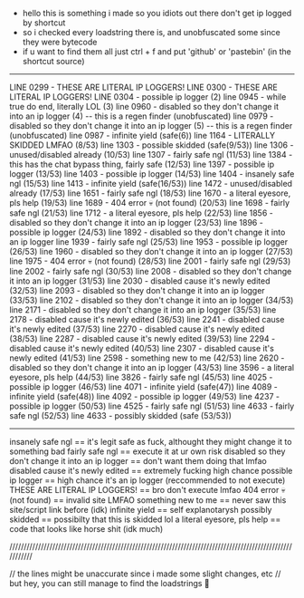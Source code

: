 - hello this is something i made so you idiots out there don't get ip logged by shortcut
- so i checked every loadstring there is, and unobfuscated some since they were bytecode
- if u want to find them all just ctrl + f and put 'github' or 'pastebin' (in the shortcut source) 

-----------------------------------------------------------------------------------------------------------

LINE 0299 - THESE ARE LITERAL IP LOGGERS!
LINE 0300 - THESE ARE LITERAL IP LOGGERS!
LINE 0304 - possible ip logger (2)
line 0945 - while true do end, literally LOL (3)
line 0960 - disabled so they don't change it into an ip logger (4) -- this is a regen finder (unobfuscated)
line 0979 - disabled so they don't change it into an ip logger (5) -- this is a regen finder (unobfuscated)
line 0987 - infinite yield (safe(6))
line 1164 - LITERALLY SKIDDED LMFAO (8/53)
line 1303 - possible skidded (safe(9/53))
line 1306 - unused/disabled already (10/53)
line 1307 - fairly safe ngl (11/53)
line 1384 - this has the chat bypass thing, fairly safe (12/53)
line 1397 - possible ip logger (13/53)
line 1403 - possible ip logger (14/53)
line 1404 - insanely safe ngl (15/53)
line 1413 - infinite yield (safe(16/53))
line 1472 - unused/disabled already (17/53)
line 1651 - fairly safe ngl (18/53)
line 1670 - a literal eyesore, pls help (19/53)
line 1689 - 404 error :skull: (not found) (20/53)
line 1698 - fairly safe ngl (21/53)
line 1712 - a literal eyesore, pls help (22/53)
line 1856 - disabled so they don't change it into an ip logger (23/53)
line 1896 - possible ip logger (24/53)
line 1892 - disabled so they don't change it into an ip logger
line 1939 - fairly safe ngl (25/53)
line 1953 - possible ip logger (26/53)
line 1960 - disabled so they don't change it into an ip logger (27/53)
line 1975 - 404 error :skull: (not found) (28/53)
line 2001 - fairly safe ngl (29/53)
line 2002 - fairly safe ngl (30/53)
line 2008 - disabled so they don't change it into an ip logger (31/53)
line 2030 - disabled cause it's newly edited (32/53)
line 2093 - disabled so they don't change it into an ip logger (33/53)
line 2102 - disabled so they don't change it into an ip logger (34/53)
line 2171 - disabled so they don't change it into an ip logger (35/53)
line 2178 - disabled cause it's newly edited (36/53)
line 2241 - disabled cause it's newly edited (37/53)
line 2270 - disabled cause it's newly edited (38/53)
line 2287 - disabled cause it's newly edited (39/53)
line 2294 - disabled cause it's newly edited (40/53)
line 2307 - disabled cause it's newly edited (41/53)
line 2598 - something new to me (42/53)
line 2620 - disabled so they don't change it into an ip logger (43/53)
line 3596 - a literal eyesore, pls help (44/53)
line 3826 - fairly safe ngl (45/53)
line 4025 - possible ip logger (46/53)
line 4071 - infinite yield (safe(47))
line 4089 - infinite yield (safe(48))
line 4092 - possible ip logger (49/53)
line 4237 - possible ip logger (50/53)
line 4525 - fairly safe ngl (51/53)
line 4633 - fairly safe ngl (52/53)
line 4633 - possibly skidded (safe (53/53))

-----------------------------------------------------------------------------------------------------------

insanely safe ngl == it's legit safe as fuck, althought they might change it to something bad
fairly safe ngl == execute it at ur own risk
disabled so they don't change it into an ip logger == don't want them doing that lmfao
disabled cause it's newly edited == extremely fucking high chance
possible ip logger == high chance it's an ip logger (reccommended to not execute)
THESE ARE LITERAL IP LOGGERS! == bro don't execute lmfao
404 error :skull: (not found) == invalid site LMFAO
something new to me == never saw this site/script link before (idk)
infinite yield == self explanotarysh
possibly skidded == possibilty that this is skidded lol
a literal eyesore, pls help == code that looks like horse shit (idk much)

///////////////////////////////////////////////////////////////////////////////////////////////////////////

// the lines might be unaccurate since i made some slight changes, etc
// but hey, you can still manage to find the loadstrings :troll:
